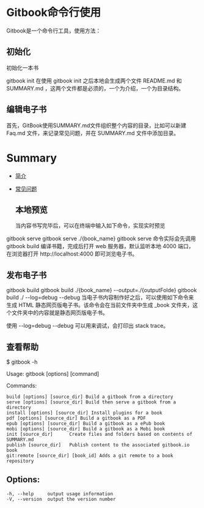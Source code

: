 # Gitbook命令行使用

Gitbook是一个命令行工具，使用方法：

## 初始化

初始化一本书

gitbook init
在使用 gitbook init 之后本地会生成两个文件 README.md 和 SUMMARY.md ，这两个文件都是必须的，一个为介绍，一个为目录结构。

## 编辑电子书

首先，GitBook使用SUMMARY.md文件组织整个内容的目录，比如可以新建 Faq.md 文件，来记录常见问题，并在 SUMMARY.md 文件中添加目录。

# Summary

* [简介](README.md)

* [常见问题](Faq.md)

  

  ## 本地预览

  当内容书写完毕后，可以在终端中输入如下命令，实现实时预览

gitbook serve
gitbook serve ./{book_name}
gitbook serve 命令实际会先调用 gitbook build 编译书籍，完成后打开 web 服务器，默认监听本地 4000 端口，在浏览器打开 http://localhost:4000 即可浏览电子书。

## 发布电子书

gitbook build
gitbook build ./{book_name} --output=./{outputFolde}
gitbook build ./ --log=debug --debug
当电子书内容制作好之后，可以使用如下命令来生成 HTML 静态网页版电子书。该命令会在当前文件夹中生成 _book 文件夹，这个文件夹中的内容就是静态网页版电子书。

使用 --log=debug --debug 可以用来调试，会打印出 stack trace。

## 查看帮助

$ gitbook -h

  Usage: gitbook [options] [command]

  Commands:

    build [options] [source_dir] Build a gitbook from a directory
    serve [options] [source_dir] Build then serve a gitbook from a directory
    install [options] [source_dir] Install plugins for a book
    pdf [options] [source_dir] Build a gitbook as a PDF
    epub [options] [source_dir] Build a gitbook as a ePub book
    mobi [options] [source_dir] Build a gitbook as a Mobi book
    init [source_dir]      Create files and folders based on contents of SUMMARY.md
    publish [source_dir]   Publish content to the associated gitbook.io book
    git:remote [source_dir] [book_id] Adds a git remote to a book repository

##   Options:

    -h, --help     output usage information
    -V, --version  output the version number